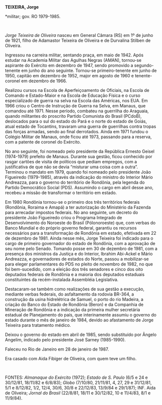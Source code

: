 **TEIXEIRA, Jorge**

\*militar; gov. RO 1979-1985.

 

*Jorge Teixeira de Oliveira* nasceu em General Câmara (RS) em 1º de
junho de 1921, filho de Adamastor Teixeira de Oliveira e de Durvalina
Stilben de Oliveira.

Ingressou na carreira militar, sentando praça, em maio de 1942. Após
estudar na Academia Militar das Agulhas Negras (AMAN), tornou-se
aspirante do Exército em dezembro de 1947, sendo promovido a
segundo-tenente em junho do ano seguinte. Tornou-se primeiro-tenente em
junho de 1950, capitão em dezembro de 1952, major em agosto de 1960 e
tenente-coronel em dezembro de 1966.

Realizou cursos na Escola de Aperfeiçoamento de Oficiais, na Escola de
Comando e Estado-Maior e na Escola de Educação Física e o curso
especializado de guerra na selva na Escola das Américas, nos EUA. Em
1966 criou o Centro de Instrução de Guerra na Selva, em Manaus, que
comandou até 1971. Nesse período, combateu na guerrilha do Araguaia,
quando militantes do proscrito Partido Comunista do Brasil (PCdoB),
deslocados para o sul do estado do Pará e o norte do estado de Goiás,
atual estado de Tocantins, travaram uma guerra de guerrilhas contra
tropas das forças armadas, sendo ao final derrotados. Ainda em 1971
fundou o Colégio Militar de Manaus, onde ficou até 1973, passando para a
reserva, com a patente de coronel do Exército.

No ano seguinte, foi nomeado pelo presidente da República Ernesto Geisel
(1974-1979) prefeito de Manaus. Durante sua gestão, ficou conhecido por
rasgar cartões de visita de políticos que pediam empregos, com a
justificativa de que não se devia “misturar uma coisa com a outra”.
Terminou o mandato em 1979, quando foi nomeado pelo presidente João
Figueiredo (1979-1985), através da indicação do ministro do Interior
Mário Andreazza, para o governo do território de Rondônia, pela legenda
do Partido Democrático Social (PDS). Assumindo o cargo em abril desse
ano, recebeu a missão de transformar o território em estado.

Em 1980 Rondônia tornou-se o primeiro dos três territórios federais
(Rondônia, Roraima e Amapá) a ter autorização do Ministério da Fazenda
para arrecadar impostos federais. No ano seguinte, um decreto do
presidente João Figueiredo criou o Programa Integrado de Desenvolvimento
do Noroeste do Brasil (Pólonoroeste) que, com verbas do Banco Mundial e
do próprio governo federal, garantiu os recursos necessários para a
transformação de Rondônia em estado, efetivada em 22 de dezembro de
1981. Ainda nesse mês, Jorge Teixeira foi indicado para o cargo de
primeiro governador do estado de Rondônia, com a aprovação de seu nome
pelo Senado. Tomando posse em 30 de dezembro de 1981, com a presença dos
ministros da Justiça e do Interior, Ibrahim Abi-Ackel e Mário Andreazza,
e governadores de estados do Norte, passou a mobilizar-se para eleger
parlamentares do PDS no pleito de novembro de 1982, no que foi
bem-sucedido, com a eleição dos três senadores e cinco dos oito
deputados federais de Rondônia e a maioria dos deputados estaduais
constituintes da recém-instalada Assembléia Legislativa.

Destacaram-se também como realizações de sua gestão a execução, mediante
verbas federais, do asfaltamento da rodovia BR-364, a construção da
usina hidrelétrica de Samuel, o porto do rio Madeira, a criação do Banco
do Estado de Rondônia (Beron) e da Companhia de Mineração de Rondônia e
a indicação da primeira mulher secretária estadual de Planejamento do
país, que interinamente assumiu o governo do estado durante o mês de
janeiro de 1984, devido ao afastamento de Jorge Teixeira para tratamento
médico.

Deixou o governo do estado em abril de 1985, sendo substituído por
Ângelo Angelim, indicado pelo presidente José Sarney (1985-1990).

Faleceu no Rio de Janeiro em 28 de janeiro de 1987.

Era casado com Aida Fibiger de Oliveira, com quem teve um filho.

 

FONTES: *Almanaque do Exército* (1972); *Estado de S. Paulo* (6/5 e 24 e
30/12/81, 18/11/82 e 6/8/83); *Globo* (7/10/80, 21/11/81, 4, 27, 29 e
31/12/81, 5/1 e 8/12/82, 1/2, 12/4, 30/6, 30/8 e 22/12/83, 13/9/84 e
29/1/87); INF. Aida de Oliveira; *Jornal do Brasil* (22/8/81, 18/11 e
30/12/82, 10 e 11/4/83, 8/1 e 11/9/84).

 
